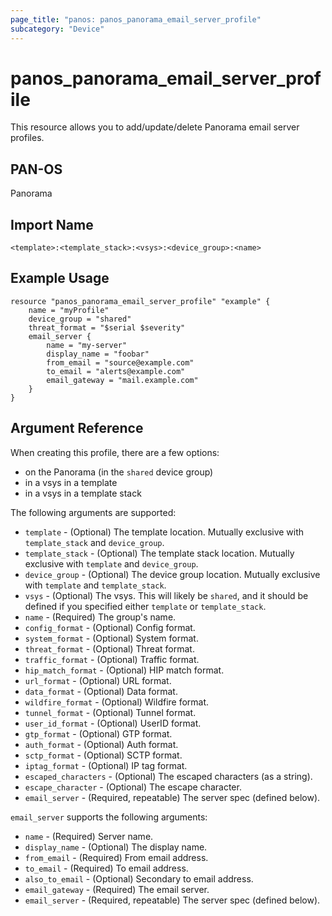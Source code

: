 ```yaml
---
page_title: "panos: panos_panorama_email_server_profile"
subcategory: "Device"
---
```


# panos_panorama_email_server_profile

This resource allows you to add/update/delete Panorama email server profiles.


## PAN-OS

Panorama


## Import Name

```shell
<template>:<template_stack>:<vsys>:<device_group>:<name>
```


## Example Usage

```hcl
resource "panos_panorama_email_server_profile" "example" {
    name = "myProfile"
    device_group = "shared"
    threat_format = "$serial $severity"
    email_server {
        name = "my-server"
        display_name = "foobar"
        from_email = "source@example.com"
        to_email = "alerts@example.com"
        email_gateway = "mail.example.com"
    }
}
```

## Argument Reference

When creating this profile, there are a few options:

* on the Panorama (in the `shared` device group)
* in a vsys in a template
* in a vsys in a template stack

The following arguments are supported:

* `template` - (Optional) The template location.  Mutually exclusive with
  `template_stack` and `device_group`.
* `template_stack` - (Optional) The template stack location.  Mutually exclusive
  with `template` and `device_group`.
* `device_group` - (Optional) The device group location.  Mutually exclusive with
  `template` and `template_stack`.
* `vsys` - (Optional) The vsys.  This will likely be `shared`, and it should be
  defined if you specified either `template` or `template_stack`.
* `name` - (Required) The group's name.
* `config_format` - (Optional) Config format.
* `system_format` - (Optional) System format.
* `threat_format` - (Optional) Threat format.
* `traffic_format` - (Optional) Traffic format.
* `hip_match_format` - (Optional) HIP match format.
* `url_format` - (Optional) URL format.
* `data_format` - (Optional) Data format.
* `wildfire_format` - (Optional) Wildfire format.
* `tunnel_format` - (Optional) Tunnel format.
* `user_id_format` - (Optional) UserID format.
* `gtp_format` - (Optional) GTP format.
* `auth_format` - (Optional) Auth format.
* `sctp_format` - (Optional) SCTP format.
* `iptag_format` - (Optional) IP tag format.
* `escaped_characters` - (Optional) The escaped characters (as a string).
* `escape_character` - (Optional) The escape character.
* `email_server` - (Required, repeatable) The server spec (defined below).

`email_server` supports the following arguments:

* `name` - (Required) Server name.
* `display_name` - (Optional) The display name.
* `from_email` - (Required) From email address.
* `to_email` - (Required) To email address.
* `also_to_email` - (Optional) Secondary to email address.
* `email_gateway` - (Required) The email server.
* `email_server` - (Required, repeatable) The server spec (defined below).
